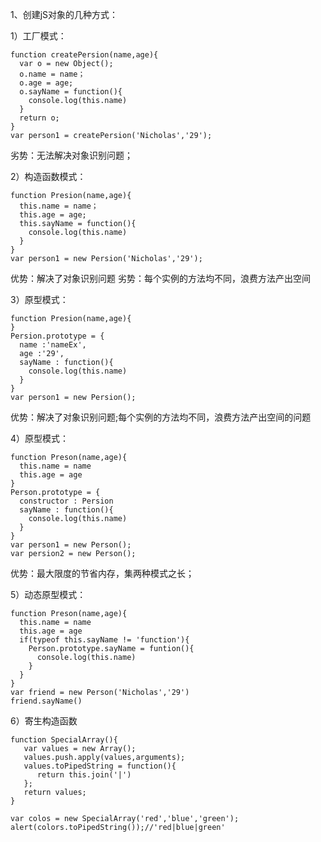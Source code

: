 1、创建jS对象的几种方式：
 
 1）工厂模式：
  ```
  function createPersion(name,age){
    var o = new Object();
    o.name = name；
    o.age = age;
    o.sayName = function(){
      console.log(this.name)
    }
    return o;
  }
  var person1 = createPersion('Nicholas','29');
  ```
  劣势：无法解决对象识别问题；
  
  2）构造函数模式：
  ```
  function Presion(name,age){
    this.name = name；
    this.age = age;
    this.sayName = function(){
      console.log(this.name)
    }
  }
  var person1 = new Persion('Nicholas','29');
  ```
  优势：解决了对象识别问题
  劣势：每个实例的方法均不同，浪费方法产出空间
  
  3）原型模式：
  ```
  function Presion(name,age){
  }
  Persion.prototype = {
    name :'nameEx',
    age :'29',
    sayName : function(){
      console.log(this.name)
    }
  }
  var person1 = new Persion();
  ```
  优势：解决了对象识别问题;每个实例的方法均不同，浪费方法产出空间的问题
  
  
  4）原型模式：
  ```
  function Preson(name,age){
    this.name = name
    this.age = age
  }
  Person.prototype = {
    constructor : Persion
    sayName : function(){
      console.log(this.name)
    }
  }
  var person1 = new Person();
  var persion2 = new Person();
  ```
  优势：最大限度的节省内存，集两种模式之长；
  
  5）动态原型模式：
  ```
  function Preson(name,age){
    this.name = name
    this.age = age
    if(typeof this.sayName != 'function'){
      Person.prototype.sayName = funtion(){
        console.log(this.name)
      }
    }   
  }
  var friend = new Person('Nicholas','29')
  friend.sayName()
  ```
 
 6）寄生构造函数
 ```
 function SpecialArray(){
    var values = new Array();
    values.push.apply(values,arguments);
    values.toPipedString = function(){
       return this.join('|')
    };
    return values;
 }
 
 var colos = new SpecialArray('red','blue','green');
 alert(colors.toPipedString());//'red|blue|green'
 ```
